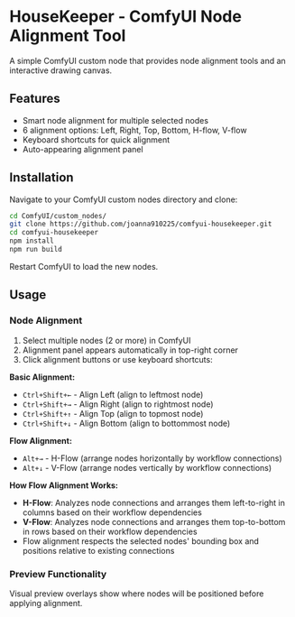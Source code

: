 # HouseKeeper - ComfyUI Node Alignment Tool

A simple ComfyUI custom node that provides node alignment tools and an interactive drawing canvas.

## Features

- Smart node alignment for multiple selected nodes
- 6 alignment options: Left, Right, Top, Bottom, H-flow, V-flow
- Keyboard shortcuts for quick alignment
- Auto-appearing alignment panel

## Installation

Navigate to your ComfyUI custom nodes directory and clone:

```bash
cd ComfyUI/custom_nodes/
git clone https://github.com/joanna910225/comfyui-housekeeper.git
cd comfyui-housekeeper
npm install
npm run build
```

Restart ComfyUI to load the new nodes.

## Usage

### Node Alignment
1. Select multiple nodes (2 or more) in ComfyUI
2. Alignment panel appears automatically in top-right corner
3. Click alignment buttons or use keyboard shortcuts:

**Basic Alignment:**
- `Ctrl+Shift+←` - Align Left (align to leftmost node)
- `Ctrl+Shift+→` - Align Right (align to rightmost node)
- `Ctrl+Shift+↑` - Align Top (align to topmost node)  
- `Ctrl+Shift+↓` - Align Bottom (align to bottommost node)

**Flow Alignment:**
- `Alt+→` - H-Flow (arrange nodes horizontally by workflow connections)
- `Alt+↓` - V-Flow (arrange nodes vertically by workflow connections)

**How Flow Alignment Works:**
- **H-Flow**: Analyzes node connections and arranges them left-to-right in columns based on their workflow dependencies
- **V-Flow**: Analyzes node connections and arranges them top-to-bottom in rows based on their workflow dependencies
- Flow alignment respects the selected nodes' bounding box and positions relative to existing connections

### Preview Functionality
Visual preview overlays show where nodes will be positioned before applying alignment.
